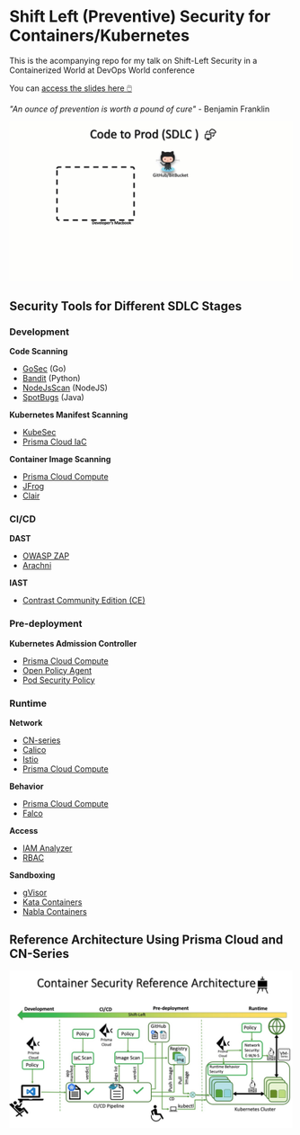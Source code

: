 # Shift Left (Preventive) Security for Containers/Kubernetes

This is the acompanying repo for my talk on Shift-Left Security in a Containerized World at DevOps World conference

You can [access the slides here 🖱️](https://1drv.ms/p/s!AjlYT48sX1DwgQDDWwT7wiCAz5u4?e=SPY0ye)

_"An ounce of prevention is worth a pound of cure"_ - Benjamin Franklin

![](sdlc.gif)

## Security Tools for Different SDLC Stages

### Development

**Code Scanning**

- [GoSec](https://securego.io/) (Go)
- [Bandit](https://github.com/PyCQA/bandit) (Python)
- [NodeJsScan](https://github.com/ajinabraham/NodeJsScan) (NodeJS)
- [SpotBugs](https://spotbugs.github.io/) (Java)

**Kubernetes Manifest Scanning**

- [KubeSec](https://github.com/controlplaneio/kubesec)
- [Prisma Cloud IaC](https://docs.paloaltonetworks.com/prisma/prisma-cloud/prisma-cloud-admin/prisma-cloud-devops-security/set-up-your-prisma-cloud-configuration-file-for-iac-scan.html#id3fa84acb-db42-46ab-a3bc-d19e7589c47e)

**Container Image Scanning**

- [Prisma Cloud Compute](https://docs.paloaltonetworks.com/prisma/prisma-cloud/prisma-cloud-admin-compute.html)
- [JFrog](https://jfrog.com/xray/)
- [Clair](https://coreos.com/clair/docs/latest/)


### CI/CD

**DAST**

- [OWASP ZAP](https://github.com/zaproxy/zaproxy)
- [Arachni](http://www.arachni-scanner.com/)

**IAST**

- [Contrast Community Edition (CE)](https://www.contrastsecurity.com/contrast-community-edition)


### Pre-deployment

**Kubernetes Admission Controller**

- [Prisma Cloud Compute](https://docs.paloaltonetworks.com/prisma/prisma-cloud/prisma-cloud-admin-compute.html)
- [Open Policy Agent](https://www.openpolicyagent.org/)
- [Pod Security Policy](https://kubernetes.io/docs/concepts/policy/pod-security-policy/)


### Runtime


**Network**

- [CN-series](https://docs.paloaltonetworks.com/cn-series.html)
- [Calico](https://www.projectcalico.org/)
- [Istio](https://istio.io/)
- [Prisma Cloud Compute](https://docs.paloaltonetworks.com/prisma/prisma-cloud/prisma-cloud-admin-compute.html)

**Behavior**

- [Prisma Cloud Compute](https://docs.paloaltonetworks.com/prisma/prisma-cloud/prisma-cloud-admin-compute.html)
- [Falco](https://github.com/falcosecurity/falco)

**Access**

- [IAM Analyzer](https://docs.aws.amazon.com/IAM/latest/UserGuide/what-is-access-analyzer.html)
- [RBAC](https://kubernetes.io/docs/reference/access-authn-authz/rbac/)

**Sandboxing**

- [gVisor](https://github.com/google/gvisor)
- [Kata Containers](https://katacontainers.io/)
- [Nabla Containers](https://nabla-containers.github.io/)

## Reference Architecture Using Prisma Cloud and CN-Series 

![](reference-architecture.jpg)
